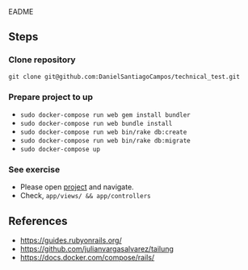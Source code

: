 EADME

## Steps

### Clone repository

`git clone git@github.com:DanielSantiagoCampos/technical_test.git`

### Prepare project to up

- `sudo docker-compose run web gem install bundler`
- `sudo docker-compose run web bundle install`
- `sudo docker-compose run web bin/rake db:create`
- `sudo docker-compose run web bin/rake db:migrate`
- `sudo docker-compose up`

### See exercise

- Please open [project](http://localhost:3000/) and navigate.
- Check, `app/views/ && app/controllers`

## References
- https://guides.rubyonrails.org/
- https://github.com/julianvargasalvarez/tailung
- https://docs.docker.com/compose/rails/

